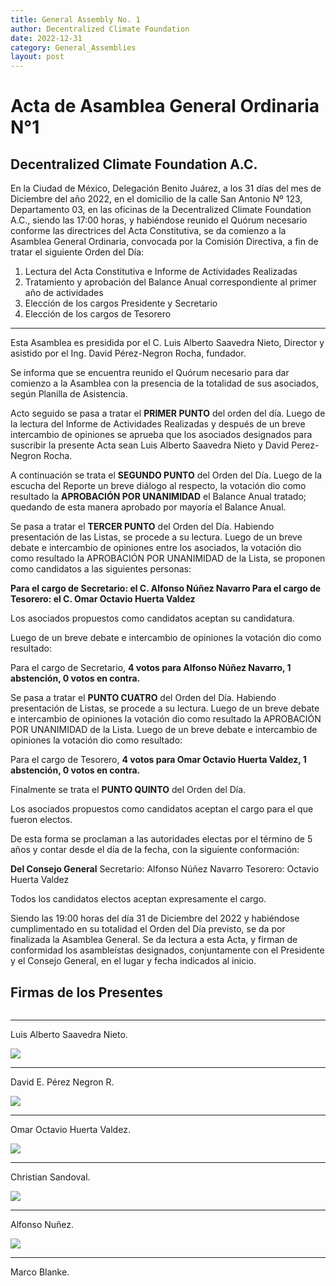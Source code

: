 ```yaml
---
title: General Assembly No. 1
author: Decentralized Climate Foundation
date: 2022-12-31
category: General_Assemblies
layout: post
---
```



# Acta de Asamblea General Ordinaria N°1 
## Decentralized Climate Foundation A.C. 


En la Ciudad de México, Delegación Benito Juárez, a los 31 días del mes de Diciembre del año 2022, en el domicilio de la calle San Antonio Nº 123, Departamento 03, en las oficinas de la Decentralized Climate Foundation A.C., siendo las 17:00 horas, y habiéndose reunido el Quórum necesario conforme las directrices del Acta Constitutiva, se da comienzo a la Asamblea General Ordinaria, convocada por la Comisión Directiva, a fin de tratar el siguiente Orden del Día:

1) Lectura del Acta Constitutiva e Informe de Actividades Realizadas
2) Tratamiento y aprobación del Balance Anual correspondiente al primer año de actividades
3) Elección de los cargos Presidente y Secretario 
4) Elección de los cargos de Tesorero
___

Esta Asamblea es presidida por el C. Luis Alberto Saavedra Nieto, Director y asistido por el Ing. David Pérez-Negron Rocha, fundador.


Se informa que se encuentra reunido el Quórum necesario para dar comienzo a la Asamblea con la presencia de la totalidad de sus asociados, según Planilla de Asistencia.

Acto seguido se pasa a tratar el **PRIMER PUNTO** del orden del día. 
Luego de la lectura del Informe de Actividades Realizadas y después de un breve intercambio de opiniones se aprueba que los asociados designados para suscribir la presente Acta sean Luis Alberto Saavedra Nieto y David Perez-Negron Rocha.


A continuación se trata el **SEGUNDO PUNTO** del Orden del Día. 
Luego de la escucha del Reporte un breve diálogo al respecto, la votación dio como resultado la **APROBACIÓN POR UNANIMIDAD** el Balance Anual tratado; quedando de esta manera aprobado  por mayoría el Balance Anual.

Se pasa a tratar el **TERCER PUNTO** del Orden del Día. 
Habiendo presentación de las Listas, se procede a su lectura. Luego de un breve debate e intercambio de opiniones entre los asociados, la votación dio como resultado la APROBACIÓN POR UNANIMIDAD de la Lista, se proponen como candidatos a las siguientes personas: 

**Para el cargo de Secretario: el C. Alfonso Núñez Navarro
Para el cargo de Tesorero: el C. Omar Octavio Huerta Valdez**

Los asociados propuestos como candidatos aceptan su candidatura.

Luego de un breve debate e intercambio de opiniones la votación dio como resultado: 

Para el cargo de Secretario, **4 votos para Alfonso Núñez Navarro, 1 abstención, 0 votos en contra.**

Se pasa a tratar el **PUNTO CUATRO** del Orden del Día. 
Habiendo presentación de Listas, se procede a su lectura. Luego de un breve debate e intercambio de opiniones la votación dio como resultado la APROBACIÓN POR UNANIMIDAD de la Lista. Luego de un breve debate e intercambio de opiniones la votación dio como resultado: 

Para el cargo de Tesorero, **4 votos para Omar Octavio Huerta Valdez, 1 abstención, 0 votos en contra.**

Finalmente se trata el **PUNTO QUINTO** del Orden del Día. 


Los asociados propuestos como candidatos aceptan el cargo para el que fueron electos.

De esta forma se proclaman a las autoridades electas por el término de 5 años y contar desde el día de la fecha, con la siguiente conformación:


**Del Consejo General** 
Secretario: Alfonso Núñez Navarro 
Tesorero: Octavio Huerta Valdez


Todos los candidatos electos aceptan expresamente el cargo.

Siendo las 19:00 horas del día 31 de Diciembre del 2022 y habiéndose cumplimentado en su totalidad el Orden del Día previsto, se da por finalizada la Asamblea General. Se da lectura a esta Acta, y firman de conformidad los asambleístas designados, conjuntamente con el Presidente y el Consejo General, en el lugar y fecha indicados al inicio.



## **Firmas de los Presentes**

![]()
______________________
Luis Alberto Saavedra Nieto.

![](https://i.imgur.com/xertJxD.png)
______________________
David E. Pérez Negron R. 

![](https://i.imgur.com/8TbRdeR.png)
______________________
Omar Octavio Huerta Valdez.

![](https://i.imgur.com/UQD4ehY.png)
______________________
Christian Sandoval.

![](https://i.imgur.com/0LGljhs.png)
______________________
Alfonso Nuñez.

![](https://i.imgur.com/mXssbm0.png)
______________________
Marco Blanke.













